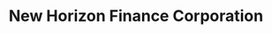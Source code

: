 ---
title: "New Horizon Finance Corporation"
url: /quezon-city/new-horizon-finance-corporation/
shop: Leiher
---